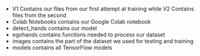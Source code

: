 - V1 Contains our files from our first attempt at training while V2 Contains files from the second
- Colab Notebooks contains our Google Colab notebook
- detect_hands contains our model
- egohands contains functions needed to process our dataset
- images contains the part of the dataset we used for testing and training
- models contains all TensorFlow models
